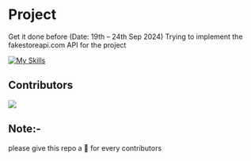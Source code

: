 # Project
Get it done before (Date: 19th – 24th Sep 2024)
Trying to implement the fakestoreapi.com API for the project

[![My Skills](https://skillicons.dev/icons?i=html,css,js,php,mysql)](https://skillicons.dev)

## Contributors
<a href = "https://github.com/Sudhanshu-Ambastha/Web-Tech-Project/contributors">
  <img src = "https://contrib.rocks/image?repo=Sudhanshu-Ambastha/Web-Tech-Project"/>
</a>

<!--(the above list of contributors will be visible when repo gets public)-->

## Note:-
please give this repo a 🌟 for every contributors
